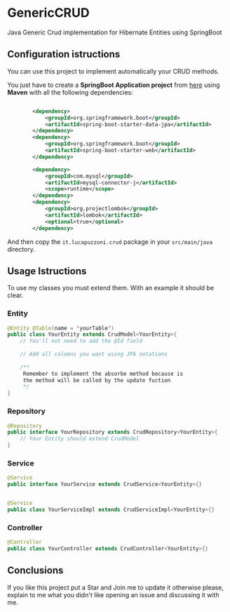 # GenericCRUD
Java Generic Crud implementation for Hibernate Entities using SpringBoot

## Configuration istructions
You can use this project to implement automatically your CRUD methods.

You just have to create a **SpringBoot Application project** from [here](https://start.spring.io/) using **Maven** with all the following dependencies:

```xml

		<dependency>
			<groupId>org.springframework.boot</groupId>
			<artifactId>spring-boot-starter-data-jpa</artifactId>
		</dependency>
		<dependency>
			<groupId>org.springframework.boot</groupId>
			<artifactId>spring-boot-starter-web</artifactId>
		</dependency>

		<dependency>
			<groupId>com.mysql</groupId>
			<artifactId>mysql-connector-j</artifactId>
			<scope>runtime</scope>
		</dependency>
		<dependency>
			<groupId>org.projectlombok</groupId>
			<artifactId>lombok</artifactId>
			<optional>true</optional>
		</dependency>
```

And then copy the `it.lucapuzzoni.crud` package in your `src/main/java` directory.

## Usage Istructions
To use my classes you must extend them. With an example it should be clear.

### Entity
```Java
@Entity @Table(name = 'yourTable')
public class YourEntity extends CrudModel<YourEntity>{
    // You'll not need to add the @Id field 
    
    // Add all columns you want using JPA notations
    
    /**
     Remember to implement the absorbe method because is 
     the method will be called by the update fuction
     */
}
```

### Repository
```Java
@Repository
public interface YourRepository extends CrudRepository<YourEntity>{
    // Your Entity should extend CrudModel
}
```

### Service
```Java
@Service
public interface YourService extends CrudService<YourEntity>{}


@Service
public class YourServiceImpl extends CrudServiceImpl<YourEntity>{}
```

### Controller
```Java
@Controller
public class YourController extends CrudController<YourEntity>{}
```

## Conclusions
If you like this project put a Star and Join me to update it otherwise please, explain to me what you didn't like opening an issue and discussing it with me.
